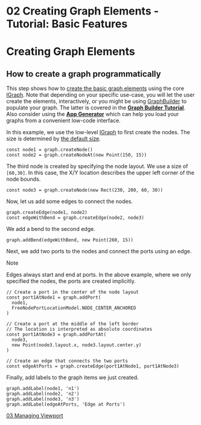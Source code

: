 <!--
 //////////////////////////////////////////////////////////////////////////////
 // @license
 // This file is part of yFiles for HTML 2.6.0.3.
 // Use is subject to license terms.
 //
 // Copyright (c) 2000-2024 by yWorks GmbH, Vor dem Kreuzberg 28,
 // 72070 Tuebingen, Germany. All rights reserved.
 //
 //////////////////////////////////////////////////////////////////////////////
-->
# 02 Creating Graph Elements - Tutorial: Basic Features

# Creating Graph Elements

## How to create a graph programmatically

This step shows how to [create the basic graph elements](https://docs.yworks.com/yfileshtml/#/dguide/getting_started-application#getting_started-creating_graph_elements) using the core [IGraph](https://docs.yworks.com/yfileshtml/#/api/IGraph). Note that depending on your specific use-case, you will let the user create the elements, interactively, or you might be using [GraphBuilder](https://docs.yworks.com/yfileshtml/#/api/GraphBuilder) to populate your graph. The latter is covered in the **[Graph Builder Tutorial](../../README.html#tutorial-graph-builder)**. Also consider using the **[App Generator](https://www.yworks.com/app-generator)** which can help you load your graphs from a convenient low-code interface.

In this example, we use the low-level [IGraph](https://docs.yworks.com/yfileshtml/#/api/IGraph) to first create the nodes. The size is determined by [the default size](https://docs.yworks.com/yfileshtml/#/api/INodeDefaults#INodeDefaults-property-size).

```
const node1 = graph.createNode()
const node2 = graph.createNodeAt(new Point(150, 15))
```

The third node is created by specifying the node layout. We use a size of `[60,30]`. In this case, the X/Y location describes the upper left corner of the node bounds.

```
const node3 = graph.createNode(new Rect(230, 200, 60, 30))
```

Now, let us add some edges to connect the nodes.

```
graph.createEdge(node1, node2)
const edgeWithBend = graph.createEdge(node2, node3)
```

We add a bend to the second edge.

```
graph.addBend(edgeWithBend, new Point(260, 15))
```

Next, we add two ports to the nodes and connect the ports using an edge.

Note

Edges always start and end at ports. In the above example, where we only specified the nodes, the ports are created implicitly.

```
// Create a port in the center of the node layout
const port1AtNode1 = graph.addPort(
  node1,
  FreeNodePortLocationModel.NODE_CENTER_ANCHORED
)

// Create a port at the middle of the left border
// The location is interpreted as absolute coordinates
const port1AtNode3 = graph.addPortAt(
  node3,
  new Point(node3.layout.x, node3.layout.center.y)
)

// Create an edge that connects the two ports
const edgeAtPorts = graph.createEdge(port1AtNode1, port1AtNode3)
```

Finally, add labels to the graph items we just created.

```
graph.addLabel(node1, 'n1')
graph.addLabel(node2, 'n2')
graph.addLabel(node3, 'n3')
graph.addLabel(edgeAtPorts, 'Edge at Ports')
```

[03 Managing Viewport](../../tutorial-yfiles-basic-features/03-managing-viewport/)
